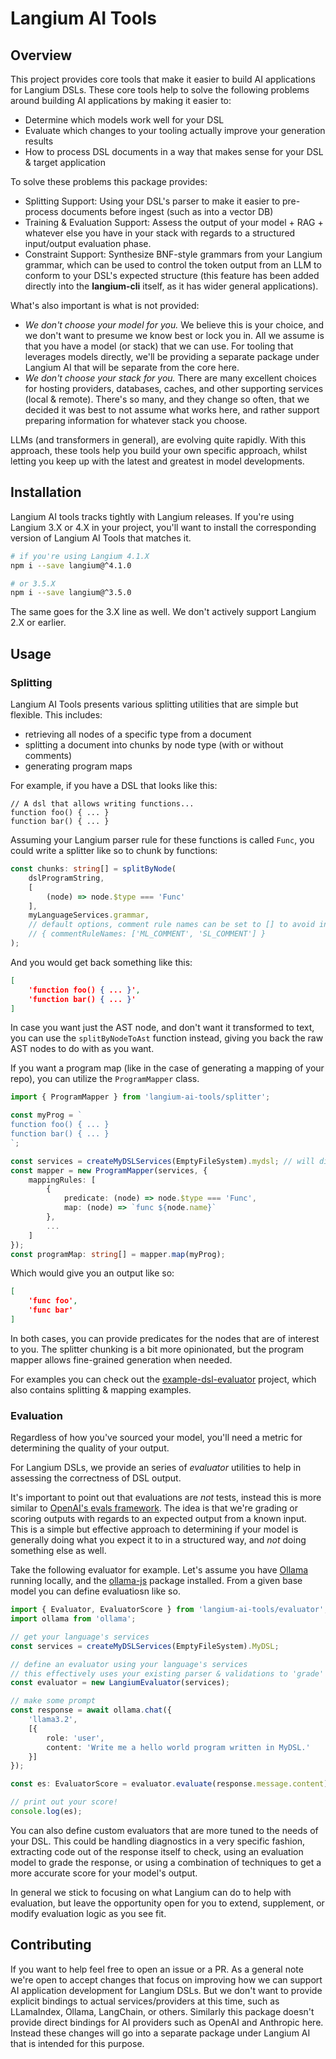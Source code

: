 # Langium AI Tools

## Overview

This project provides core tools that make it easier to build AI applications for Langium DSLs. These core tools help to solve the following problems around building AI applications by making it easier to:

- Determine which models work well for your DSL
- Evaluate which changes to your tooling actually improve your generation results
- How to process DSL documents in a way that makes sense for your DSL & target application

To solve these problems this package provides:

- Splitting Support: Using your DSL's parser to make it easier to pre-process documents before ingest (such as into a vector DB)
- Training & Evaluation Support: Assess the output of your model + RAG + whatever else you have in your stack with regards to a structured input/output evaluation phase.
- Constraint Support: Synthesize BNF-style grammars from your Langium grammar, which can be used to control the token output from an LLM to conform to your DSL's expected structure (this feature has been added directly into the **langium-cli** itself, as it has wider general applications).

What's also important is what is not provided:
- *We don't choose your model for you.* We believe this is your choice, and we don't want to presume we know best or lock you in. All we assume is that you have a model (or stack) that we can use. For tooling that leverages models directly, we'll be providing a separate package under Langium AI that will be separate from the core here.
- *We don't choose your stack for you.* There are many excellent choices for hosting providers, databases, caches, and other supporting services (local & remote). There's so many, and they change so often, that we decided it was best to not assume what works here, and rather support preparing information for whatever stack you choose.

LLMs (and transformers in general), are evolving quite rapidly. With this approach, these tools help you build your own specific approach, whilst letting you keep up with the latest and greatest in model developments.

## Installation

Langium AI tools tracks tightly with Langium releases. If you're using Langium 3.X or 4.X in your project, you'll want to install the corresponding version of Langium AI Tools that matches it.

```bash
# if you're using Langium 4.1.X
npm i --save langium@^4.1.0

# or 3.5.X
npm i --save langium@^3.5.0
```

The same goes for the 3.X line as well. We don't actively support Langium 2.X or earlier.

## Usage

### Splitting

Langium AI Tools presents various splitting utilities that are simple but flexible. This includes:
- retrieving all nodes of a specific type from a document
- splitting a document into chunks by node type (with or without comments)
- generating program maps

For example, if you have a DSL that looks like this:

```dsl
// A dsl that allows writing functions...
function foo() { ... }
function bar() { ... }
```

Assuming your Langium parser rule for these functions is called `Func`, you could write a splitter like so to chunk by functions:

```ts
const chunks: string[] = splitByNode(
    dslProgramString,
    [
        (node) => node.$type === 'Func'
    ],
    myLanguageServices.grammar,
    // default options, comment rule names can be set to [] to avoid including comments in chunks
    // { commentRuleNames: ['ML_COMMENT', 'SL_COMMENT'] }
);
```

And you would get back something like this:
```json
[
    'function foo() { ... }',
    'function bar() { ... }'
]
```

In case you want just the AST node, and don't want it transformed to text, you can use the `splitByNodeToAst` function instead, giving you back the raw AST nodes to do with as you want.

If you want a program map (like in the case of generating a mapping of your repo), you can utilize the `ProgramMapper` class.

```ts
import { ProgramMapper } from 'langium-ai-tools/splitter';

const myProg = `
function foo() { ... }
function bar() { ... }
`;

const services = createMyDSLServices(EmptyFileSystem).mydsl; // will differ based on the name of your DSL
const mapper = new ProgramMapper(services, {
    mappingRules: [
        {
            predicate: (node) => node.$type === 'Func',
            map: (node) => `func ${node.name}`
        },
        ...
    ]
});
const programMap: string[] = mapper.map(myProg);
```

Which would give you an output like so:

```json
[
    'func foo',
    'func bar'
]
```

In both cases, you can provide predicates for the nodes that are of interest to you. The splitter chunking is a bit more opinionated, but the program mapper allows fine-grained generation when needed.

For examples you can check out the [example-dsl-evaluator](../examples/example-dsl-evaluator/README.md) project, which also contains splitting & mapping examples.

### Evaluation

Regardless of how you've sourced your model, you'll need a metric for determining the quality of your output.

For Langium DSLs, we provide an series of *evaluator* utilities to help in assessing the correctness of DSL output.

It's important to point out that evaluations are *not* tests, instead this is more similar to [OpenAI's evals framework](https://github.com/openai/evals). The idea is that we're grading or scoring outputs with regards to an expected output from a known input. This is a simple but effective approach to determining if your model is generally doing what you expect it to in a structured way, and *not* doing something else as well.

Take the following evaluator for example. Let's assume you have [Ollama](https://ollama.com/) running locally, and the [ollama-js](https://github.com/ollama/ollama-js) package installed. From a given base model you can define evaluatiosn like so.

```ts
import { Evaluator, EvaluatorScore } from 'langium-ai-tools/evaluator';
import ollama from 'ollama';

// get your language's services
const services = createMyDSLServices(EmptyFileSystem).MyDSL;

// define an evaluator using your language's services
// this effectively uses your existing parser & validations to 'grade' the response
const evaluator = new LangiumEvaluator(services);

// make some prompt
const response = await ollama.chat({
    'llama3.2',
    [{
        role: 'user',
        content: 'Write me a hello world program written in MyDSL.'
    }]
});

const es: EvaluatorScore = evaluator.evaluate(response.message.content);

// print out your score!
console.log(es);
```

You can also define custom evaluators that are more tuned to the needs of your DSL. This could be handling diagnostics in a very specific fashion, extracting code out of the response itself to check, using an evaluation model to grade the response, or using a combination of techniques to get a more accurate score for your model's output.

In general we stick to focusing on what Langium can do to help with evaluation, but leave the opportunity open for you to extend, supplement, or modify evaluation logic as you see fit.

## Contributing

If you want to help feel free to open an issue or a PR. As a general note we're open to accept changes that focus on improving how we can support AI application development for Langium DSLs. But we don't want to provide explicit bindings to actual services/providers at this time, such as LLamaIndex, Ollama, LangChain, or others. Similarly this package doesn't provide direct bindings for AI providers such as OpenAI and Anthropic here. Instead these changes will go into a separate package under Langium AI that is intended for this purpose.
